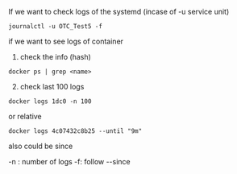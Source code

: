 If we want to check logs of the systemd (incase of -u service unit)
```
journalctl -u OTC_Test5 -f
```

if we want to see logs of container
1. check the info (hash)
```
docker ps | grep <name>
```
2. check last 100 logs
```
docker logs 1dc0 -n 100
```
or relative
```
docker logs 4c07432c8b25 --until "9m"
```
also could be since



-n <num>: number of logs
-f: follow
--since